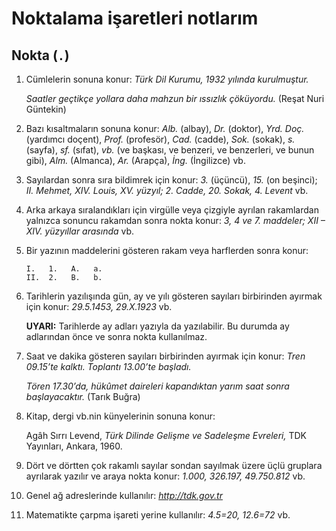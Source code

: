
# Noktalama işaretleri notlarım

## Nokta (`.`)

1. Cümlelerin sonuna konur: *Türk Dil Kurumu, 1932 yılında kurulmuştur.*

   *Saatler geçtikçe yollara daha mahzun bir ıssızlık çöküyordu.* (Reşat Nuri Güntekin)

2. Bazı kısaltmaların sonuna konur: *Alb.* (albay), *Dr.* (doktor), *Yrd. Doç.* (yardımcı doçent), *Prof.* (profesör), *Cad.* (cadde), *Sok.* (sokak), *s.* (sayfa), *sf.* (sıfat), *vb.* (ve başkası, ve benzeri, ve benzerleri, ve bunun gibi), *Alm.* (Almanca), *Ar.* (Arapça), *İng.* (İngilizce) vb.
3. Sayılardan sonra sıra bildimrek için konur: *3.* (üçüncü), *15.* (on beşinci); *II. Mehmet, XIV. Louis, XV. yüzyıl; 2. Cadde, 20. Sokak, 4. Levent* vb.
4. Arka arkaya sıralandıkları için virgülle veya çizgiyle ayrılan rakamlardan yalnızca sonuncu rakamdan sonra nokta konur: *3, 4 ve 7. maddeler; XII – XIV. yüzyıllar arasında* vb.
5. Bir yazının maddelerini gösteren rakam veya harflerden sonra konur:

   ```
   I.   1.   A.   a.
   II.  2.   B.   b.
   ```

6. Tarihlerin yazılışında gün, ay ve yılı gösteren sayıları birbirinden ayırmak için konur: *29.5.1453, 29.X.1923* vb.

   **UYARI:** Tarihlerde ay adları yazıyla da yazılabilir. Bu durumda ay adlarından önce ve sonra nokta kullanılmaz.

7. Saat ve dakika gösteren sayıları birbirinden ayırmak için konur: *Tren 09.15’te kalktı. Toplantı 13.00’te başladı.*

   *Tören 17.30’da, hükûmet daireleri kapandıktan yarım saat sonra başlayacaktır.* (Tarık Buğra)

8. Kitap, dergi vb.nin künyelerinin sonuna konur:

   Agâh Sırrı Levend, *Türk Dilinde Gelişme ve Sadeleşme Evreleri,* TDK Yayınları, Ankara, 1960.

9.  Dört ve dörtten çok rakamlı sayılar sondan sayılmak üzere üçlü gruplara ayrılarak yazılır ve araya nokta konur: *1.000, 326.197, 49.750.812* vb.
10. Genel ağ adreslerinde kullanılır: *http://tdk.gov.tr*
11. Matematikte çarpma işareti yerine kullanılır: *4.5=20, 12.6=72* vb.
